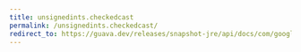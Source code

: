 ```yaml
---
title: unsignedints.checkedcast
permalink: /unsignedints.checkedcast/
redirect_to: https://guava.dev/releases/snapshot-jre/api/docs/com/google/common/primitives/UnsignedInts.html#checkedCast-long-
---
```

